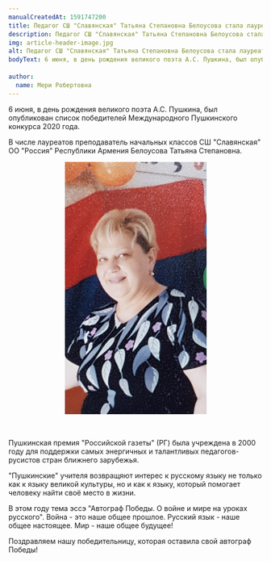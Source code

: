 ```yaml
---
manualCreatedAt: 1591747200
title: Педагог СШ "Славянская" Татьяна Степановна Белоусова стала лауреатом Пушкинской премии
description: Педагог СШ "Славянская" Татьяна Степановна Белоусова стала лауреатом Пушкинской премии
img: article-header-image.jpg
alt: Педагог СШ "Славянская" Татьяна Степановна Белоусова стала лауреатом Пушкинской премии
bodyText: 6 июня, в день рождения великого поэта А.С. Пушкина, был опубликован список победителей Международного Пушкинского конкурса 2020 года. В числе лауреатов преподаватель начальных классов СШ "Славянская" ОО "Россия" Республики Армения Белоусова Татьяна Степановна. Пушкинская премия "Российской газеты" (РГ) была учреждена в 2000 году для поддержки самых энергичных и талантливых педагогов-русистов стран ближнего зарубежья. "Пушкинские" учителя возвращяют интерес к русскому языку не только как к языку великой культуры, но и как к языку, который помогает человеку найти своё место в жизни. В этом году тема эссэ "Автограф Победы. О войне и мире на уроках русского". Война - это наше общее прошлое. Русский язык - наше общее настоящее. Мир - наше общее будущее! Поздравляем нашу победительницу, которая оставила свой автограф Победы!

author: 
  name: Мери Робертовна
---
```


<p>6 июня, в день рождения великого поэта А.С. Пушкина, был опубликован список победителей Международного Пушкинского конкурса 2020 года.</p>
<p>В числе лауреатов преподаватель начальных классов СШ "Славянская" ОО "Россия" Республики Армения Белоусова Татьяна Степановна.</p>

<p style="text-align: center;"><img src="/images/articles/pedagog-ss-slavyanskaya-tatyana-stepanovna-belousova-stala-laureatom-puskinskoi-premii/content/tatyana-stepanovna-belousova.jpg" alt="" width="281" height="500" /></p>

<p style="text-align: center;">&nbsp;</p>
<p>Пушкинская премия "Российской газеты" (РГ) была учреждена в 2000 году для поддержки самых энергичных и талантливых педагогов-русистов стран ближнего зарубежья.</p>
<p>"Пушкинские" учителя возвращяют интерес к русскому языку не только как к языку великой культуры, но и как к языку, который помогает человеку найти своё место в жизни.</p>
<p>В этом году тема эссэ "Автограф Победы. О войне и мире на уроках русского". Война - это наше общее прошлое. Русский язык - наше общее настоящее. Мир - наше общее будущее!</p>
<p>Поздравляем нашу победительницу, которая оставила свой автограф Победы!</p>
